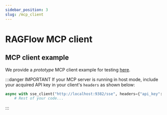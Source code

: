 ```yaml
---
sidebar_position: 3
slug: /mcp_client
---
```


# RAGFlow MCP client

## MCP client example

We provide a *prototype* MCP client example for testing [here](https://github.com/infiniflow/ragflow/blob/main/mcp/client/client.py).

:::danger IMPORTANT
If your MCP server is running in host mode, include your acquired API key in your client's `headers` as shown below:
```python
async with sse_client("http://localhost:9382/sse", headers={"api_key": "YOUR_KEY_HERE"}) as streams:
    # Rest of your code...
```
:::